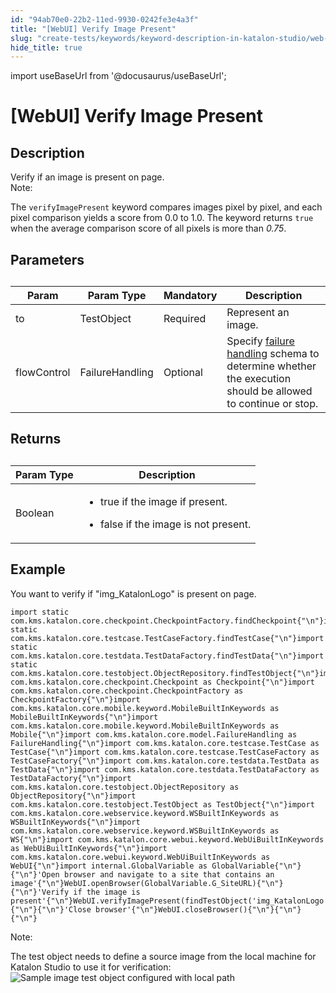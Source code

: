 ```yaml
---
id: "94ab70e0-22b2-11ed-9930-0242fe3e4a3f"
title: "[WebUI] Verify Image Present"
slug: "create-tests/keywords/keyword-description-in-katalon-studio/web-ui-keywords/webui-verify-image-present"
hide_title: true
---
```

import useBaseUrl from '@docusaurus/useBaseUrl';


# <a id="id_0" class="anchor_top_offset"/><a id="ariaid-title1" class="anchor_top_offset"/>[WebUI] Verify Image Present


## <a id="id_0__id_1" class="anchor_top_offset"/>Description 

<div xmlns="http://www.w3.org/1999/xhtml" className="p">Verify if an image is present on page.<div className="note note note_note"><span className="note__title">Note:</span> <p className="p">The <code className="ph codeph">verifyImagePresent</code> keyword compares images pixel by pixel, and each pixel comparison yields a score from 0.0 to 1.0. The keyword returns <code className="ph codeph">true</code> when the average comparison score of all pixels is more than <em className="ph i">0.75</em>.</p></div></div>

## <a id="id_0__id_2" class="anchor_top_offset"/>Parameters 

<table xmlns="http://www.w3.org/1999/xhtml" className="table anchor_top_offset" id="id_0__f06d46fa-3d06-4fe6-9759-1c692e92fc31"><caption /><thead className="thead"><tr className><th className="entry anchor_top_offset" id="id_0__f06d46fa-3d06-4fe6-9759-1c692e92fc31__entry__1">Param</th><th className="entry anchor_top_offset" id="id_0__f06d46fa-3d06-4fe6-9759-1c692e92fc31__entry__2">Param Type</th><th className="entry anchor_top_offset" id="id_0__f06d46fa-3d06-4fe6-9759-1c692e92fc31__entry__3">Mandatory</th><th className="entry anchor_top_offset" id="id_0__f06d46fa-3d06-4fe6-9759-1c692e92fc31__entry__4">Description</th></tr></thead><tbody className="tbody"><tr className><td className="entry" headers="id_0__f06d46fa-3d06-4fe6-9759-1c692e92fc31__entry__1 id_0__f06d46fa-3d06-4fe6-9759-1c692e92fc31__entry__2 id_0__f06d46fa-3d06-4fe6-9759-1c692e92fc31__entry__3 id_0__f06d46fa-3d06-4fe6-9759-1c692e92fc31__entry__4 ">to</td><td className="entry" headers="id_0__f06d46fa-3d06-4fe6-9759-1c692e92fc31__entry__1 id_0__f06d46fa-3d06-4fe6-9759-1c692e92fc31__entry__2 id_0__f06d46fa-3d06-4fe6-9759-1c692e92fc31__entry__3 id_0__f06d46fa-3d06-4fe6-9759-1c692e92fc31__entry__4 ">TestObject</td><td className="entry" headers="id_0__f06d46fa-3d06-4fe6-9759-1c692e92fc31__entry__1 id_0__f06d46fa-3d06-4fe6-9759-1c692e92fc31__entry__2 id_0__f06d46fa-3d06-4fe6-9759-1c692e92fc31__entry__3 id_0__f06d46fa-3d06-4fe6-9759-1c692e92fc31__entry__4 ">Required</td><td className="entry" headers="id_0__f06d46fa-3d06-4fe6-9759-1c692e92fc31__entry__1 id_0__f06d46fa-3d06-4fe6-9759-1c692e92fc31__entry__2 id_0__f06d46fa-3d06-4fe6-9759-1c692e92fc31__entry__3 id_0__f06d46fa-3d06-4fe6-9759-1c692e92fc31__entry__4 ">Represent an image.</td></tr><tr className><td className="entry" headers="id_0__f06d46fa-3d06-4fe6-9759-1c692e92fc31__entry__1 id_0__f06d46fa-3d06-4fe6-9759-1c692e92fc31__entry__2 id_0__f06d46fa-3d06-4fe6-9759-1c692e92fc31__entry__3 id_0__f06d46fa-3d06-4fe6-9759-1c692e92fc31__entry__4 ">flowControl</td><td className="entry" headers="id_0__f06d46fa-3d06-4fe6-9759-1c692e92fc31__entry__1 id_0__f06d46fa-3d06-4fe6-9759-1c692e92fc31__entry__2 id_0__f06d46fa-3d06-4fe6-9759-1c692e92fc31__entry__3 id_0__f06d46fa-3d06-4fe6-9759-1c692e92fc31__entry__4 ">FailureHandling</td><td className="entry" headers="id_0__f06d46fa-3d06-4fe6-9759-1c692e92fc31__entry__1 id_0__f06d46fa-3d06-4fe6-9759-1c692e92fc31__entry__2 id_0__f06d46fa-3d06-4fe6-9759-1c692e92fc31__entry__3 id_0__f06d46fa-3d06-4fe6-9759-1c692e92fc31__entry__4 ">Optional</td><td className="entry" headers="id_0__f06d46fa-3d06-4fe6-9759-1c692e92fc31__entry__1 id_0__f06d46fa-3d06-4fe6-9759-1c692e92fc31__entry__2 id_0__f06d46fa-3d06-4fe6-9759-1c692e92fc31__entry__3 id_0__f06d46fa-3d06-4fe6-9759-1c692e92fc31__entry__4 ">Specify <a className="xref" href="/docs/maintain/configure-failure-handling-settings-in-katalon-studio">failure handling</a> schema to determine whether the execution should be allowed to continue or stop.</td></tr></tbody></table> 

## <a id="id_0__id_3" class="anchor_top_offset"/>Returns 

<table xmlns="http://www.w3.org/1999/xhtml" className="table anchor_top_offset" id="id_0__9316089f-3550-4429-8915-fb9f9418a521"><caption /><thead className="thead"><tr className><th className="entry anchor_top_offset" id="id_0__9316089f-3550-4429-8915-fb9f9418a521__entry__1">Param Type</th><th className="entry anchor_top_offset" id="id_0__9316089f-3550-4429-8915-fb9f9418a521__entry__2">Description</th></tr></thead><tbody className="tbody"><tr className><td className="entry" headers="id_0__9316089f-3550-4429-8915-fb9f9418a521__entry__1 id_0__9316089f-3550-4429-8915-fb9f9418a521__entry__2 ">Boolean</td><td className="entry" headers="id_0__9316089f-3550-4429-8915-fb9f9418a521__entry__1 id_0__9316089f-3550-4429-8915-fb9f9418a521__entry__2 "><ul className="ul"><li className="li"><p className="p">true if the image if present.</p></li><li className="li"><p className="p">false if the image is not present. </p></li></ul></td></tr></tbody></table> 

## <a id="id_0__id_4" class="anchor_top_offset"/>Example 

<p xmlns="http://www.w3.org/1999/xhtml" className="p">You want to verify if "img_KatalonLogo" is present on page.</p> 
<pre xmlns="http://www.w3.org/1999/xhtml" className="pre codeblock"><code>import static com.kms.katalon.core.checkpoint.CheckpointFactory.findCheckpoint{"\n"}import static com.kms.katalon.core.testcase.TestCaseFactory.findTestCase{"\n"}import static com.kms.katalon.core.testdata.TestDataFactory.findTestData{"\n"}import static com.kms.katalon.core.testobject.ObjectRepository.findTestObject{"\n"}import com.kms.katalon.core.checkpoint.Checkpoint as Checkpoint{"\n"}import com.kms.katalon.core.checkpoint.CheckpointFactory as CheckpointFactory{"\n"}import com.kms.katalon.core.mobile.keyword.MobileBuiltInKeywords as MobileBuiltInKeywords{"\n"}import com.kms.katalon.core.mobile.keyword.MobileBuiltInKeywords as Mobile{"\n"}import com.kms.katalon.core.model.FailureHandling as FailureHandling{"\n"}import com.kms.katalon.core.testcase.TestCase as TestCase{"\n"}import com.kms.katalon.core.testcase.TestCaseFactory as TestCaseFactory{"\n"}import com.kms.katalon.core.testdata.TestData as TestData{"\n"}import com.kms.katalon.core.testdata.TestDataFactory as TestDataFactory{"\n"}import com.kms.katalon.core.testobject.ObjectRepository as ObjectRepository{"\n"}import com.kms.katalon.core.testobject.TestObject as TestObject{"\n"}import com.kms.katalon.core.webservice.keyword.WSBuiltInKeywords as WSBuiltInKeywords{"\n"}import com.kms.katalon.core.webservice.keyword.WSBuiltInKeywords as WS{"\n"}import com.kms.katalon.core.webui.keyword.WebUiBuiltInKeywords as WebUiBuiltInKeywords{"\n"}import com.kms.katalon.core.webui.keyword.WebUiBuiltInKeywords as WebUI{"\n"}import internal.GlobalVariable as GlobalVariable{"\n"}{"\n"}'Open browser and navigate to a site that contains an image'{"\n"}WebUI.openBrowser(GlobalVariable.G_SiteURL){"\n"}{"\n"}'Verify if the image is present'{"\n"}WebUI.verifyImagePresent(findTestObject('img_KatalonLogo')){"\n"}{"\n"}'Close browser'{"\n"}WebUI.closeBrowser(){"\n"}{"\n"}{"\n"}</code></pre> 
<div xmlns="http://www.w3.org/1999/xhtml" className="note note note_note"><span className="note__title">Note:</span> <p className="p">The test object needs to define a source image from the local machine for Katalon Studio to use it for verification:<img className="image" width={500} src={useBaseUrl("/4cd0d310-9ed5-11ed-998d-0242cfbc79b5.png")} alt="Sample image test object configured with local path" /></p></div>
